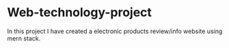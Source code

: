 # Web-technology-project
In this project I have created a electronic products review/info website using mern stack.

